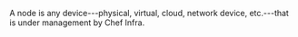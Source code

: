 A node is any device---physical, virtual, cloud, network device,
etc.---that is under management by Chef Infra.